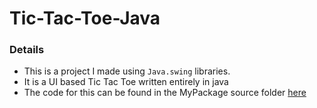 # Tic-Tac-Toe-Java
 
### Details
* This is a project I made using `Java.swing` libraries. 
* It is a UI based Tic Tac Toe written entirely in java 
* The code for this can be found in the MyPackage source folder [here](src/main/MyPackage)
